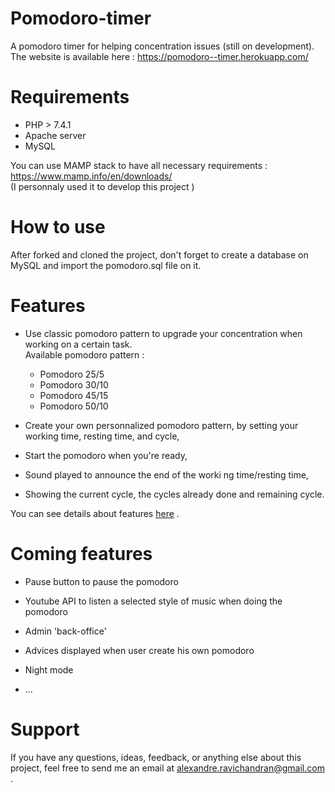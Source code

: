 # Pomodoro-timer

A pomodoro timer for helping concentration issues (still on development). <br>
The website is available here : https://pomodoro--timer.herokuapp.com/


# Requirements 
- PHP > 7.4.1
- Apache server
- MySQL

You can use MAMP stack to have all necessary requirements : 
https://www.mamp.info/en/downloads/ <br>
(I personnaly used it to develop this project )


# How to use
After forked and cloned the project, don't forget to create a database on MySQL and import the pomodoro.sql file on it.




# Features
- Use classic pomodoro pattern to upgrade your concentration when working on a certain task.<br>
    Available pomodoro pattern : 
    - Pomodoro 25/5
    - Pomodoro 30/10
    - Pomodoro 45/15
    - Pomodoro 50/10

- Create your own personnalized pomodoro pattern, by setting your working time, resting time, and cycle,

- Start the pomodoro when you're ready,
- Sound played to announce the end of the worki
ng time/resting time,

- Showing the current cycle, the cycles already done and remaining cycle.

You can see details about features [here](/docs/features.md "Click here to have details about features") .


# Coming features
- Pause button to pause the pomodoro

- Youtube API to listen a selected style of music when doing the pomodoro

- Admin 'back-office'

- Advices displayed when user create his own pomodoro

- Night mode
- ...


# Support

If you have any questions, ideas, feedback, or anything else about this project, feel free to send me an email at alexandre.ravichandran@gmail.com .